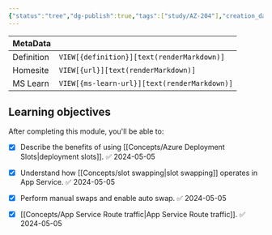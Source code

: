 ```yaml
---
{"status":"tree","dg-publish":true,"tags":["study/AZ-204"],"creation_date":"2024-05-05 07:35","definition":"In this module you'll learn how slot swapping operates and how to perform a swap. You'll also learn how to route traffic to different slots manually and automatically.","ms-learn-url":"https://learn.microsoft.com/en-us/training/modules/understand-app-service-deployment-slots/","url":"undefined","permalink":"/study/az-204-explore-azure-app-service-deployment-slots/","dgPassFrontmatter":true}
---
```



| MetaData   |                                              |
| ---------- | -------------------------------------------- |
| Definition | `VIEW[{definition}][text(renderMarkdown)]`   |
| Homesite   | `VIEW[{url}][text(renderMarkdown)]`          |
| MS Learn   | `VIEW[{ms-learn-url}][text(renderMarkdown)]` |

## Learning objectives

After completing this module, you'll be able to:

- [x] Describe the benefits of using [[Concepts/Azure Deployment Slots\|deployment slots]]. ✅ 2024-05-05
- [x] Understand how [[Concepts/slot swapping\|slot swapping]] operates in App Service. ✅ 2024-05-05
- [x] Perform manual swaps and enable auto swap. ✅ 2024-05-05
- [x] [[Concepts/App Service Route traffic\|App Service Route traffic]]. ✅ 2024-05-05

